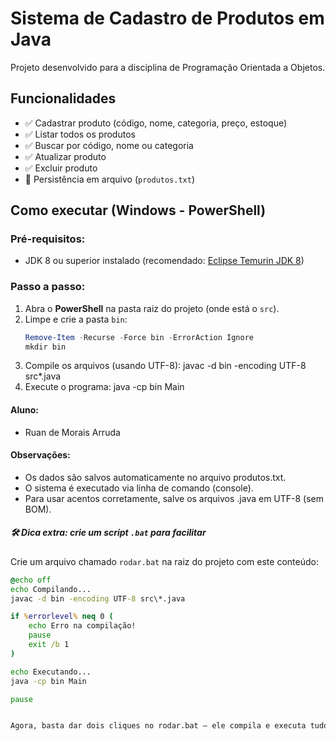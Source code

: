 # Sistema de Cadastro de Produtos em Java

Projeto desenvolvido para a disciplina de Programação Orientada a Objetos.

## Funcionalidades
- ✅ Cadastrar produto (código, nome, categoria, preço, estoque)
- ✅ Listar todos os produtos
- ✅ Buscar por código, nome ou categoria
- ✅ Atualizar produto
- ✅ Excluir produto
- 💾 Persistência em arquivo (`produtos.txt`)

## Como executar (Windows - PowerShell)

### Pré-requisitos:
- JDK 8 ou superior instalado (recomendado: [Eclipse Temurin JDK 8](https://adoptium.net/temurin/releases/?version=8))

### Passo a passo:

1. Abra o **PowerShell** na pasta raiz do projeto (onde está o `src`).
2. Limpe e crie a pasta `bin`:
   ```powershell
   Remove-Item -Recurse -Force bin -ErrorAction Ignore
   mkdir bin
3. Compile os arquivos (usando UTF-8):
   javac -d bin -encoding UTF-8 src\*.java
4. Execute o programa:
   java -cp bin Main

#### Aluno:
- Ruan de Morais Arruda

#### Observações:
- Os dados são salvos automaticamente no arquivo produtos.txt.
- O sistema é executado via linha de comando (console).
- Para usar acentos corretamente, salve os arquivos .java em UTF-8 (sem BOM).

##### 🛠️ Dica extra: crie um script `.bat` para facilitar

Crie um arquivo chamado `rodar.bat` na raiz do projeto com este conteúdo:

```bat
@echo off
echo Compilando...
javac -d bin -encoding UTF-8 src\*.java

if %errorlevel% neq 0 (
    echo Erro na compilação!
    pause
    exit /b 1
)

echo Executando...
java -cp bin Main

pause


Agora, basta dar dois cliques no rodar.bat — ele compila e executa tudo sozinho!